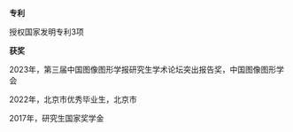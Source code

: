 <b> 专利 </b>

授权国家发明专利3项

<b> 获奖 </b>

2023年，第三届中国图像图形学报研究生学术论坛突出报告奖，中国图像图形学会

2022年，北京市优秀毕业生，北京市

2017年，研究生国家奖学金
